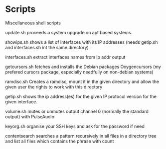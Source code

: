 # Scripts
Miscellaneous shell scripts

update.sh proceeds a system upgrade on apt based systems.

showips.sh shows a list of interfaces with its IP addresses (needs getip.sh and interfaces.sh int the same directory)

interfaces.sh extract interfaces names from ip addr output

getcursors.sh fetches and installs the Debian packages Oxygencursors (my prefered cursors package, especially needfully on non-debian systems)

ramdisc.sh Creates a ramdisc, mount it in the given directory and allow the given user the rights to work with this directory

getip.sh shows the ip address(es) for the given IP protocol version for the given interface.

volume.sh mutes or unmutes output channel 0 (normally the standard output) with PulseAudio

keyorg.sh organise your SSH keys and ask for the password if need

contentsearch searches a pattern recursively in all files in a directory tree and list all files which contains the phrase with count
